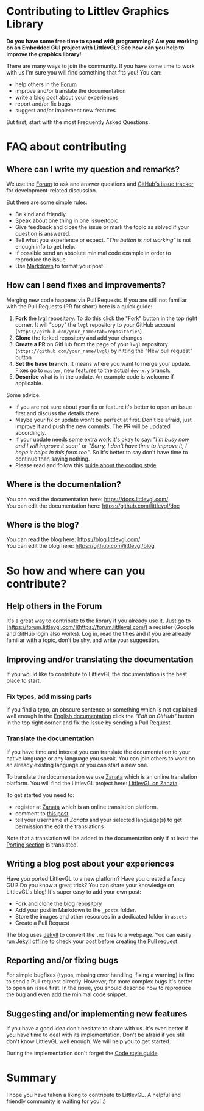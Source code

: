 # Contributing to Littlev Graphics Library

**Do you have some free time to spend with programming?
Are you working on an Embedded GUI project with LittlevGL?
See how can you help to improve the graphics library!**

There are many ways to join the community. If you have some time to work with us I'm sure you will find something that fits you! You can:
- help others in the [Forum](https://forum.littlevgl.com/)
- improve and/or translate the documentation
- write a blog post about your experiences
- report and/or fix bugs
- suggest and/or implement new features

But first, start with the most Frequently Asked Questions.

# FAQ about contributing

## Where can I write my question and remarks?

We use the [Forum](https://forum.littlevgl.com/) to ask and answer questions and [GitHub's issue tracker](https://github.com/littlevgl/lvgl/issues) for development-related discussion.

But there are some simple rules:
- Be kind and friendly.
- Speak about one thing in one issue/topic.
- Give feedback and close the issue or mark the topic as solved if your question is answered. 
- Tell what you experience or expect. _"The button is not working"_ is not enough info to get help.
- If possible send an absolute minimal code example in order to reproduce the issue
- Use [Markdown](https://github.com/adam-p/markdown-here/wiki/Markdown-Cheatsheet) to format your post.

## How can I send fixes and improvements?

Merging new code happens via Pull Requests. If you are still not familiar with the Pull Requests (PR for short) here is a quick guide:
1. **Fork** the [lvgl repository](https://github.com/littlevgl/lvgl). To do this click the "Fork" button in the top right corner. It will "copy" the `lvgl` repository to your GitHub account (`https://github.com/your_name?tab=repositories`)
2. **Clone**  the forked repository and add your changes
3. **Create a PR** on GitHub from the page of your `lvgl` repository (`https://github.com/your_name/lvgl`) by hitting the "New pull request" button 
4. **Set the base branch**. It means where you want to merge your update. Fixes go to `master`, new features to the actual `dev-x.y` branch. 
5. **Describe** what is in the update. An example code is welcome if applicable.

Some advice:
- If you are not sure about your fix or feature it's better to open an issue first and discuss the details there.
- Maybe your fix or update won't be perfect at first. Don't be afraid, just improve it and push the new commits. The PR will be updated accordingly. 
- If your update needs some extra work it's okay to say: _"I'm busy now and I will improve it soon"_ or _"Sorry, I don't have time to improve it, I hope it helps in this form too"_. 
So it's better to say don't have time to continue than saying nothing.
- Please read and follow this [guide about the coding style](https://github.com/littlevgl/lvgl/blob/master/docs/CODING_STYLE.md)


## Where is the documentation?

You can read the documentation here: <https://docs.littlevgl.com/>  
You can edit the documentation here: <https://github.com/littlevgl/doc>  

## Where is the blog?

You can read the blog here: <https://blog.littlevgl.com/>  
You can edit the blog here: <https://github.com/littlevgl/blog>  

# So how and where can you contribute?

## Help others in the Forum

It's a great way to contribute to the library if you already use it. 
Just go to [https://forum.littlevgl.com/](https://forum.littlevgl.com/) a register (Google and GitHub login also works).
Log in, read the titles and if you are already familiar with a topic, don't be shy, and write your suggestion.

## Improving and/or translating the documentation

If you would like to contribute to LittlevGL the documentation is the best place to start.

### Fix typos, add missing parts

If you find a typo, an obscure sentence or something which is not explained well enough in the [English documentation](https://docs.littlevgl.com/en/html/index.html) 
click the *"Edit on GitHub"* button in the top right corner and fix the issue by sending a Pull Request.

### Translate the documentation

If you have time and interest you can translate the documentation to your native language or any language you speak. 
You can join others to work on an already existing language or you can start a new one.  

To translate the documentation we use [Zanata](https://zanata.org) which is an online translation platform. 
You will find the LittlevGL project here: [LittlevGL on Zanata](https://translate.zanata.org/iteration/view/littlevgl-docs/v6.0-doc1?dswid=3430) 

To get started you need to:
- register at [Zanata](https://zanata.org) which is an online translation platform.  
- comment to [this post](https://forum.littlevgl.com/t/translate-the-documentation/238?u=kisvegabor)
- tell your username at *Zanata* and your selected language(s) to get permission the edit the translations

Note that a translation will be added to the documentation only if at least the [Porting section](https://docs.littlevgl.com/en/html/porting/index.html) is translated.


## Writing a blog post about your experiences

Have you ported LittlevGL to a new platform? Have you created a fancy GUI? Do you know a great trick? 
You can share your knowledge on LittlevGL's blog! It's super easy to add your own post:
- Fork and clone the [blog repository](https://github.com/littlevgl/blog)
- Add your post in Markdown to the `_posts` folder. 
- Store the images and other resources in a dedicated folder in `assets`
- Create a Pull Request

The blog uses [Jekyll](https://jekyllrb.com/) to convert the `.md` files to a webpage. You can easily [run Jekyll offline](https://jekyllrb.com/docs/) to check your post before creating the Pull request

## Reporting and/or fixing bugs
For simple bugfixes (typos, missing error handling, fixing a warning) is fine to send a Pull request directly. However, for more complex bugs it's better to open an issue first. In the issue, you should describe how to reproduce the bug and even add the minimal code snippet.

## Suggesting and/or implementing new features
If you have a good idea don't hesitate to share with us. It's even better if you have time to deal with its implementation. Don't be afraid if you still don't know LittlevGL well enough. We will help you to get started. 

During the implementation don't forget the [Code style guide](https://github.com/littlevgl/lvgl/blob/master/docs/CODING_STYLE.md).

# Summary

I hope you have taken a liking to contribute to LittlevGL. A helpful and friendly community is waiting for you! :) 
